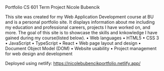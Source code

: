 Portfolio
CS 601 Term Project
Nicole Bubencik

This site was created for my Web Application Development course at BU and is a personal portfolio site. It displays information about me including my education and professional careers, projects I have worked on, and more. The goal of this site is to showcase the skills and knkowledge I have gained during my course(listed below). 
•	Web languages 
•	HTML5
•	CSS 3
•	JavaScript
•	TypeScript
•	React
•	Web page layout and design
•	Document Object Model (DOM)
•	Website usability
•	Project management for web design and development

Deployed using netlify: https://nicolebubencikportfolio.netlify.app/